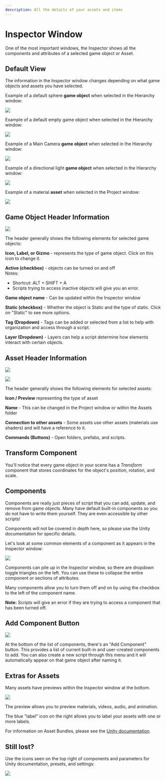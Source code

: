 ```yaml
---
description: All the details of your assets and items
---
```


# Inspector Window

One of the most important windows, the Inspector shows all the components and attributes of a selected game object or Asset.

## Default View

The information in the Inspector window changes depending on what game objects and assets you have selected.

Example of a default sphere **game object** when selected in the Hierarchy window:

![](../../.gitbook/assets/image%20%2847%29.png)

Example of a default empty game object when selected in the Hierarchy window:

![](../../.gitbook/assets/image%20%2814%29.png)

Example of a Main Camera **game object** when selected in the Hierarchy window:

![](../../.gitbook/assets/image%20%2819%29.png)

Example of a directional light **game object** when selected in the Hierarchy window:

![](../../.gitbook/assets/image%20%2829%29.png)

Example of a material **asset** when selected in the Project window:

![](../../.gitbook/assets/image%20%2873%29.png)

## Game Object Header Information

![](../../.gitbook/assets/image%20%287%29.png)

The header generally shows the following elements for selected game objects:

**Icon, Label, or Gizmo** - represents the type of game object. Click on this icon to change it.

**Active \(checkbox\)** - objects can be turned on and off  
Notes:

* Shortcut:   ALT + SHIFT + A  
* Scripts trying to access inactive objects will give you an error.

**Game object name** - Can be updated within the Inspector window

**Static \(checkbox\)** - Whether the object is Static and the type of static. Click on "Static" to see more options.

**Tag** **\(Dropdown\)** - Tags can be added or selected from a list to help with organization and access through a script.

**Layer \(Dropdown\)** - Layers can help a script determine how elements interact with certain objects.

## Asset Header Information

![](../../.gitbook/assets/image%20%2838%29.png)

![](../../.gitbook/assets/image%20%2859%29.png)

The header generally shows the following elements for selected assets:

**Icon / Preview** representing the type of asset

**Name** - This can be changed in the Project window or within the Assets folder

**Connection to other assets** - Some assets use other assets \(materials use shaders\) and will have a reference to it.

**Commands \(Buttons\)** - Open folders, prefabs, and scripts.

## Transform Component

You'll notice that every game object in your scene has a _Transform_ component that stores coordinates for the object's position, rotation, and scale.

## Components

Components are really just pieces of script that you can add, update, and remove from game objects. Many have default built-in components so you do not have to write them yourself. They are even accessible by other scripts!

Components will not be covered in depth here, so please use the Unity documentation for specific details.

Let's look at some common elements of a component as it appears in the Inspector window:

![](../../.gitbook/assets/image%20%282%29.png)

Components can pile up in the Inspector window, so there are dropdown toggle triangles on the left. You can use these to collapse the entire component or sections of attributes.

Many components allow you to turn them off and on by using the checkbox to the left of the component name.

**Note:** Scripts will give an error if they are trying to access a component that has been turned off.

## Add Component Button

![](../../.gitbook/assets/image%20%2845%29.png)

At the bottom of the list of components, there's an "Add Component" button. This provides a list of current built-in and user-created components to add. You can also create a new script through this menu and it will automatically appear on that game object after naming it.

## Extras for Assets

Many assets have previews within the Inspector window at the bottom.

![](../../.gitbook/assets/image%20%2861%29.png)

The preview allows you to preview materials, videos, audio, and animation.

The blue "label" icon on the right allows you to label your assets with one or more labels.

For information on Asset Bundles, please see the [Unity documentation](https://docs.unity3d.com/ScriptReference/AssetBundle.html).

## Still lost?

Use the icons seen on the top right of components and parameters for Unity documentation, presets, and settings:

![](../../.gitbook/assets/image%20%2821%29.png)

